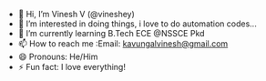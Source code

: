 - 👋 Hi, I’m Vinesh V (@vineshey)
- 👀 I’m interested in doing things, i love to do automation codes...
- 🌱 I’m currently learning B.Tech ECE @NSSCE Pkd
- 📫 How to reach me :Email: kavungalvinesh@gmail.com
- 😄 Pronouns: He/Him
- ⚡ Fun fact: I love everything!

<!---
vineshey/vineshey is a ✨ special ✨ repository because its `README.md` (this file) appears on your GitHub profile.
You can click the Preview link to take a look at your changes.
--->
